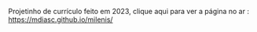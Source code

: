 Projetinho de currículo feito em 2023, clique aqui para ver a página no ar : https://mdiasc.github.io/milenis/
